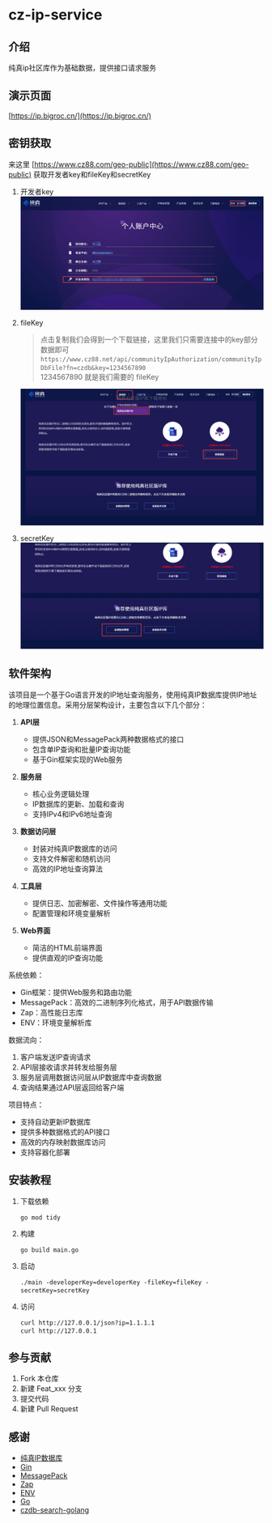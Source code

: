 # cz-ip-service

## 介绍

纯真ip社区库作为基础数据，提供接口请求服务  

## 演示页面

[https://ip.bigroc.cn/](https://ip.bigroc.cn/)

## 密钥获取

来这里 [https://www.cz88.com/geo-public](https://www.cz88.com/geo-public) 获取开发者key和fileKey和secretKey

1. 开发者key
   ![dev_key.png](img/dev_key.png)
2. fileKey
   > 点击复制我们会得到一个下载链接，这里我们只需要连接中的key部分数据即可  
   > `https://www.cz88.net/api/communityIpAuthorization/communityIpDbFile?fn=czdb&key=1234567890`  
   > 1234567890 就是我们需要的 fileKey

   ![file_key.png](img/file_key.png)

3. secretKey
   ![secret_key.png](img/secret_key.png)

## 软件架构

该项目是一个基于Go语言开发的IP地址查询服务，使用纯真IP数据库提供IP地址的地理位置信息。采用分层架构设计，主要包含以下几个部分：

1. **API层**
   - 提供JSON和MessagePack两种数据格式的接口
   - 包含单IP查询和批量IP查询功能
   - 基于Gin框架实现的Web服务

2. **服务层**
   - 核心业务逻辑处理
   - IP数据库的更新、加载和查询
   - 支持IPv4和IPv6地址查询

3. **数据访问层**
   - 封装对纯真IP数据库的访问
   - 支持文件解密和随机访问
   - 高效的IP地址查询算法

4. **工具层**
   - 提供日志、加密解密、文件操作等通用功能
   - 配置管理和环境变量解析

5. **Web界面**
   - 简洁的HTML前端界面
   - 提供直观的IP查询功能

系统依赖：

- Gin框架：提供Web服务和路由功能
- MessagePack：高效的二进制序列化格式，用于API数据传输
- Zap：高性能日志库
- ENV：环境变量解析库

数据流向：

1. 客户端发送IP查询请求
2. API层接收请求并转发给服务层
3. 服务层调用数据访问层从IP数据库中查询数据
4. 查询结果通过API层返回给客户端

项目特点：

- 支持自动更新IP数据库
- 提供多种数据格式的API接口
- 高效的内存映射数据库访问
- 支持容器化部署

## 安装教程

1. 下载依赖

    ``` shell
    go mod tidy
    ```

2. 构建

    ``` shell
    go build main.go
    ```

3. 启动

    ``` shell
    ./main -developerKey=developerKey -fileKey=fileKey -secretKey=secretKey
    ```

4. 访问

   ``` shell
   curl http://127.0.0.1/json?ip=1.1.1.1
   curl http://127.0.0.1
   ```

## 参与贡献

1. Fork 本仓库
2. 新建 Feat_xxx 分支
3. 提交代码
4. 新建 Pull Request

## 感谢
- [纯真IP数据库](https://www.cz88.net)
- [Gin](https://github.com/gin-gonic/gin)
- [MessagePack](https://github.com/vmihailenco/msgpack)
- [Zap](https://github.com/uber-go/zap)
- [ENV](https://github.com/caarlos0/env)
- [Go](https://golang.org)
- [czdb-search-golang](https://github.com/SpectatorNan/czdb-search-golang)